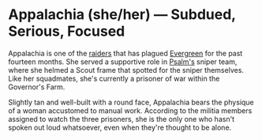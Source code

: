 # Appalachia (she/her) — Subdued, Serious, Focused

Appalachia is one of the [raiders](../../factions/huc.md) that has plagued [Evergreen](../../places/evergreen.md) for the past fourteen months. She served a supportive role in [Psalm's](psalm.md) sniper team, where she helmed a Scout frame that spotted for the sniper themselves. Like her squadmates, she's currently a prisoner of war within the Governor's Farm.

Slightly tan and well-built with a round face, Appalachia bears the physique of a woman accustomed to manual work. According to the militia members assigned to watch the three prisoners, she is the only one who hasn't spoken out loud whatsoever, even when they're thought to be alone.
